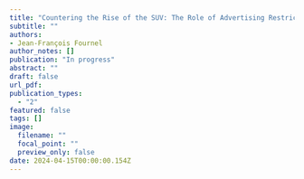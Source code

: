 ```yaml
---
title: "Countering the Rise of the SUV: The Role of Advertising Restrictions"
subtitle: ""
authors:
- Jean-François Fournel
author_notes: []
publication: "In progress"
abstract: ""
draft: false
url_pdf: 
publication_types:
  - "2"
featured: false
tags: []
image:
  filename: ""
  focal_point: ""
  preview_only: false
date: 2024-04-15T00:00:00.154Z
---
```



